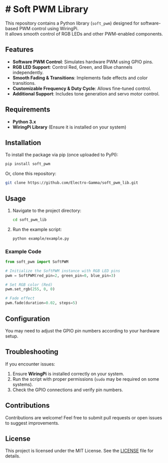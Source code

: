 # # Soft PWM Library

This repository contains a Python library (`soft_pwm`) designed for software-based PWM control using WiringPi.  
It allows smooth control of RGB LEDs and other PWM-enabled components.

## Features

- **Software PWM Control**: Simulates hardware PWM using GPIO pins.
- **RGB LED Support**: Control Red, Green, and Blue channels independently.
- **Smooth Fading & Transitions**: Implements fade effects and color transitions.
- **Customizable Frequency & Duty Cycle**: Allows fine-tuned control.
- **Additional Support**: Includes tone generation and servo motor control.

## Requirements

- **Python 3.x**
- **WiringPi Library** (Ensure it is installed on your system)

## Installation

To install the package via pip (once uploaded to PyPI):

```bash
pip install soft_pwm
```

Or, clone this repository:

```bash
git clone https://github.com/Electro-Gamma/soft_pwm_lib.git
```

## Usage

1. Navigate to the project directory:
   ```bash
   cd soft_pwm_lib
   ```
2. Run the example script:
   ```bash
   python example/example.py
   ```

### Example Code

```python
from soft_pwm import SoftPWM

# Initialize the SoftPWM instance with RGB LED pins
pwm = SoftPWM(red_pin=2, green_pin=0, blue_pin=3)

# Set RGB color (Red)
pwm.set_rgb(255, 0, 0)

# Fade effect
pwm.fade(duration=0.02, steps=5)
```

## Configuration

You may need to adjust the GPIO pin numbers according to your hardware setup.

## Troubleshooting

If you encounter issues:

1. Ensure **WiringPi** is installed correctly on your system.
2. Run the script with proper permissions (`sudo` may be required on some systems).
3. Check the GPIO connections and verify pin numbers.

## Contributions

Contributions are welcome! Feel free to submit pull requests or open issues to suggest improvements.

## License

This project is licensed under the MIT License. See the [LICENSE](LICENSE) file for details.


